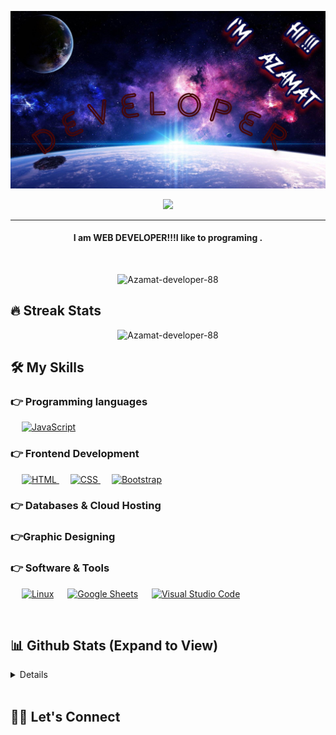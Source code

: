 ![baner](https://github.com/Azamat-developer-88/Azamat-developer-88/blob/main/kosmosa-krasivo-FFF.jpg?raw=true)

<p align="center">
  <a href="https://github.com/DenverCoder1/readme-typing-svg"><img src="https://readme-typing-svg.herokuapp.com?lines=Computer+Science+Student;Full+Stack+Web+Developer;DS%20|%20AI%20|%20ML%20Enthusiast;Graphic%20Designer;Always%20learning%20new%20things&center=true&width=500&height=50"></a>
</p>
<hr/>
<h4 align="center">I am WEB DEVELOPER!!!I like to programing .</h4>
<br>
<p align="center"> <img src="https://komarev.com/ghpvc/?username=Azamat-developer-88&label=Profile%20views&color=0e75b6&style=plastic" alt="Azamat-developer-88" /> </p>

## 🔥 Streak Stats
<p align="center"><img src="https://github-readme-streak-stats.herokuapp.com/?user=Azamat-developer-88&theme=algolia" alt="Azamat-developer-88"  /></p>
<a herf="https://camo.githubusercontent.com/a9acf8c14df3405c462ef8df29d2c4f512fb02364b34430766682776ef33f974/68747470733a2f2f6d656469612e67697068792e636f6d2f6d656469612f4d4336655375433379797043552f67697068792e676966">

## 🛠️ My Skills

### 👉 Programming languages

<p align="left"> 
  &emsp; 
 
  <a href="https://developer.mozilla.org/en-US/docs/Web/JavaScript" target="_blank"> 
     <img alt="JavaScript" src="https://img.shields.io/badge/JavaScript%20-%23F7DF1E.svg?logo=javascript&logoColor=black">
   </a>
 
</p>

### 👉 Frontend Development
<p align="left"> 
  &emsp; 
  <a href="https://www.w3.org/html/" target="_blank"> 
   <img alt="HTML" src="https://img.shields.io/badge/HTML5%20-%23E34F26.svg?logo=html5&logoColor=white">
  </a>   
  &emsp;
  <a href="https://www.w3schools.com/css/" target="_blank">
    <img alt="CSS" src="https://img.shields.io/badge/CSS%20-%231572B6.svg?logo=css3&logoColor=white">
  </a> 
   &emsp;
  <a href="https://getbootstrap.com" target="_blank"> 
    <img alt="Bootstrap" src="https://img.shields.io/badge/Bootstrap-%23563D7C.svg?style=flat&logo=bootstrap&logoColor=white"/>
  </a>
</p>

### 👉 Databases & Cloud Hosting
<p align="left">
 
 </p>
  
### 👉Graphic Designing


 ### 👉 Software & Tools
 
<p>
 
  &emsp;
    <a href="#"><img alt="Linux" src="https://img.shields.io/badge/Linux-FCC624?style=flat&logo=linux&logoColor=black"></a>
  &emsp;
    <a href="#"><img alt="Google Sheets" src="https://img.shields.io/badge/Google%20Sheets%20-%2334A853.svg?logo=google%20sheets&logoColor=white"></a>
  &emsp;
    <a href="#"><img alt="Visual Studio Code" src="https://img.shields.io/badge/Visual%20Studio%20Code-0078d7.svg?logo=visual-studio-code&logoColor=white"></a>
  &emsp;
  
</p>

<br/>

## 📊 Github Stats (Expand to View) 


<details> 
  
</details>




<br/>

## 🙋‍♀️ Let's Connect
<p align="center">
  <a href="https:///></a>
	<a href="/></a>
	<a href="https:///></a>
	<a href="https:///></a>
	<a href="https:///></a>
	<a href="https:///></a>
	<a href="https:///></a>
	
</p>

<hr/>








